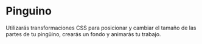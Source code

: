# Pinguino
Utilizarás transformaciones CSS para posicionar y cambiar el tamaño de las partes de tu pingüino, crearás un fondo y animarás tu trabajo.
